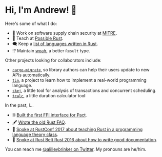 # Hi, I'm Andrew! :wave:

Here's some of what I do:

- 🔧 Work on software supply chain security at [MITRE][mitre].
- 🦀 Teach at [Possible Rust][poss].
- 🗨️ Keep a [list of languages written in Rust][langs].
- ⁉️ Maintain [woah][woah], a better `Result` type.

Other projects looking for collaborators include:

- [`cargo-migrate`][migrate], so library authors can help their users update to new APIs automatically.
- [`tin`][tin], a project to learn how to implement a real-world programming language.
- [`skej`][skej], a little tool for analysis of transactions and concurrent scheduling.
- [`tcalc`][tcalc], a little duration calculator tool

In the past, I...

- ⛓️ [Built the first FFI interface for Pact](https://github.com/pact-foundation/pact-reference/pull/97).
- 🖋️ [Wrote the old Rust FAQ](https://github.com/rust-lang/prev.rust-lang.org/pull/202).
- 🎒 [Spoke at RustConf 2017 about teaching Rust in a programming language theory class](https://www.youtube.com/watch?v=0PhfaFkzdBA).
- 📖 [Spoke at Rust Belt Rust 2016 about how to write good documentation](https://www.youtube.com/watch?v=Wz2oFEDwiOk).

You can reach me [@alilleybrinker on Twitter][twitter]. My pronouns are he/him.

[mitre]: https://mitre.org
[rust]: https://rust-lang.org
[poss]: https://www.possiblerust.com
[mentor]: https://rustbeginners.github.io/awesome-rust-mentors/
[twitter]: https://twitter.com/alilleybrinker
[langs]: https://github.com/alilleybrinker/langs-in-rust
[woah]: https://github.com/alilleybrinker/woah/
[mentoring_page]: https://github.com/alilleybrinker/alilleybrinker/blob/master/MENTORING.md
[migrate]: https://gist.github.com/alilleybrinker/4ed6badfa317cd6d5e9f74c95d71309a
[tin]: https://github.com/alilleybrinker/tin
[skej]: https://github.com/alilleybrinker/skej
[tcalc]: https://github.com/alilleybrinker/tcalc
